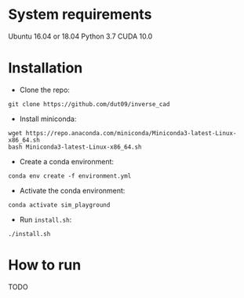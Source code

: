 # System requirements
Ubuntu 16.04 or 18.04
Python 3.7
CUDA 10.0

# Installation
- Clone the repo:
```
git clone https://github.com/dut09/inverse_cad
```
- Install miniconda:
```
wget https://repo.anaconda.com/miniconda/Miniconda3-latest-Linux-x86_64.sh
bash Miniconda3-latest-Linux-x86_64.sh
```
- Create a conda environment:
```
conda env create -f environment.yml
```
- Activate the conda environment:
```
conda activate sim_playground
```
- Run `install.sh`:
```
./install.sh
```

# How to run
TODO
